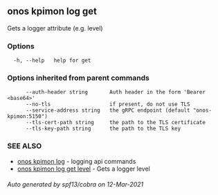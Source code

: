 ## onos kpimon log get

Gets a logger attribute (e.g. level)

### Options

```
  -h, --help   help for get
```

### Options inherited from parent commands

```
      --auth-header string       Auth header in the form 'Bearer <base64>'
      --no-tls                   if present, do not use TLS
      --service-address string   the gRPC endpoint (default "onos-kpimon:5150")
      --tls-cert-path string     the path to the TLS certificate
      --tls-key-path string      the path to the TLS key
```

### SEE ALSO

* [onos kpimon log](onos_kpimon_log.md)	 - logging api commands
* [onos kpimon log get level](onos_kpimon_log_get_level.md)	 - Gets a logger level

###### Auto generated by spf13/cobra on 12-Mar-2021

